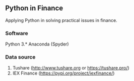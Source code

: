 ## Python in Finance

Applying Python in solving practical issues in finance. 

### Software 

Python 3.* 
Anaconda (Spyder)

### Data source
1. Tushare  (http://www.tushare.org or https://tushare.pro/)
2. IEX Finance  (https://pypi.org/project/iexfinance/)


